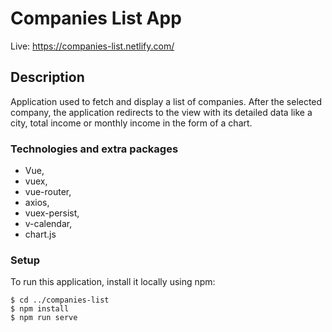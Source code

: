 # Companies List App

Live: https://companies-list.netlify.com/

## Description

Application used to fetch and display a list of companies. After the selected company, the application redirects to the view with its
detailed data like a city, total income or monthly income in the form of a chart.

### Technologies and extra packages

- Vue,
- vuex,
- vue-router,
- axios,
- vuex-persist,
- v-calendar,
- chart.js

### Setup

To run this application, install it locally using npm:

```
$ cd ../companies-list
$ npm install
$ npm run serve
```
